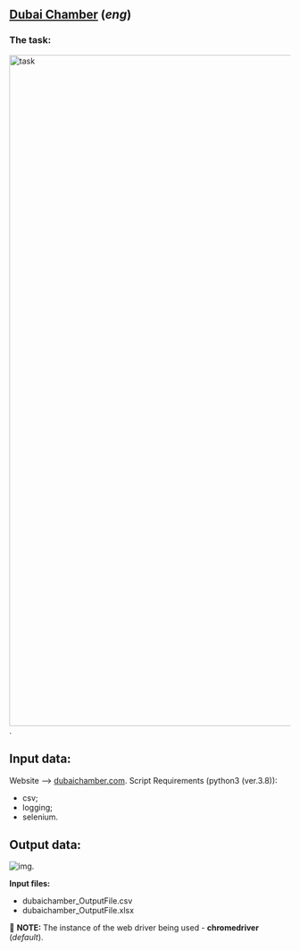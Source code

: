 ## [Dubai Chamber](https://www.dubaichamber.com/resources/commercial-directory) (*eng*)

### The task:
<img src="https://github.com/PyWebChannel/Shadow/blob/master/dubaichamber/dubaichamber_task.png" alt="task" width="1200"/>.

## Input data:
Website --> [dubaichamber.com](https://www.dubaichamber.com/resources/commercial-directory).
Script Requirements (python3 (ver.3.8)):
* csv;
* logging; 
* selenium.

## Output data:
![img](https://github.com/PyWebChannel/Shadow/blob/master/dubaichamber/dubaichamber_OutputFile.png "excel table").

**Input files:**
- dubaichamber_OutputFile.csv
- dubaichamber_OutputFile.xlsx

📌 **NOTE:** The instance of the web driver being used - **chromedriver** (*default*).
